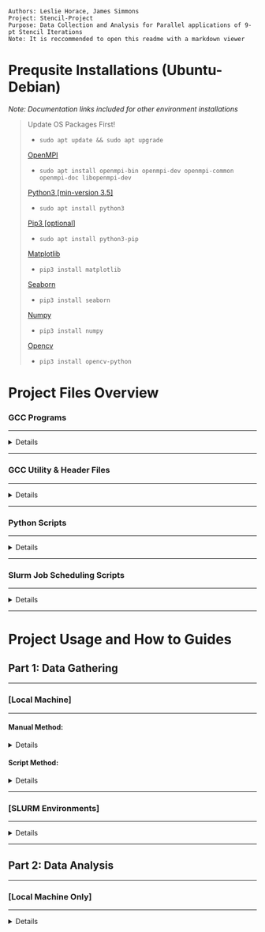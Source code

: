 ```
Authors: Leslie Horace, James Simmons
Project: Stencil-Project
Purpose: Data Collection and Analysis for Parallel applications of 9-pt Stencil Iterations
Note: It is reccommended to open this readme with a markdown viewer
```


# Prequsite Installations (Ubuntu-Debian)
*Note: Documentation links included for other environment installations*
> Update OS Packages First!
>- `sudo apt update && sudo apt upgrade` 
>
>[OpenMPI](https://docs.open-mpi.org/en/v5.0.x/installing-open-mpi/quickstart.html)
>- `sudo apt install openmpi-bin openmpi-dev openmpi-common openmpi-doc libopenmpi-dev`
>
>[Python3 [min-version 3.5]](https://realpython.com/installing-python)
>- `sudo apt install python3`
>
>[Pip3 [optional]](https://matplotlib.org/stable/users/installing/index.html)
>- `sudo apt install python3-pip`
>
>[Matplotlib](https://matplotlib.org/stable/users/installing/index.html)
>
>- `pip3 install matplotlib`
>
>[Seaborn](https://seaborn.pydata.org/installing.html)
>- `pip3 install seaborn`
>
>[Numpy](https://numpy.org/install/)
>
>- `pip3 install numpy`
>
>[Opencv](https://pypi.org/project/opencv-python/) 
>- `pip3 install opencv-python`



# Project Files Overview

### GCC Programs 
---

<details>

*Note: `<arg>` is an input, `[arg]` is optional, `arg1 | arg2` means arg1 or arg2.*

1. Makefile
- `Usage: make [clean] [all | <program>]`
- Compiles/cleans all project programs 
2. make-2d.c
-   `Usage: ./make-2d <rows> <cols> <outfile>`
- Generates a matrix and initializes values to represent a boilerplate
3. print-2d.c
- `Usage: ./print-2d <infile>`
- Prints a matrix to console (debug_level=2)
4. stencil-2d.c
- `Usage: ./stencil-2d <num_iterations> <infile> <outfile> <all_stacked_file(optional)>` 
- Serial version of 9-pt stencil algorithm 
5. pth-stencil-2d.c
- `Usage: ./pth-stencil-2d <num_iterations> <infile> <outfile> <debug_level[0-2]> <num_threads> <all_stacked_file(optional)>`
- Pthread version of 9-pt stencil algorithm 
6. mpi-stencil-2d.c
- `Usage: `
- OpenMPI version of 9-pt stencil algorithm

</details>

---

### GCC Utility & Header Files

---

<details>

1. utilities.c
- User defined functions shared utilized by entire project
2. utilities.h
- Header file containing structs, macros, and protoypes in "utilities.c"
3. mpi_utils.c
- User defined functions for "mpi-stencil-2d.c"
4. mpi_utils.h
- Header file containing structs, macros, and protoypes for "mpi-stencil-2d.c"
- "utilities.h" is linked here, giving access to all prototype functions
5. timer.h
- Gets the current time in microseconds

</details>

---

### Python Scripts 

---

<details>

*Note: All pythons scripts save output to log files in `./logs/` subfolder*
1. generate-matrix.py
- `Usage: python3 generate-matrix.py <#rows/cols>`
    - *`<#rows/cols>` can be comma delimited lists with no spaces, e.g., `"1,2,4"`*
-  Runs "make-2d" 
    - *Only creates square matrices*
    
2. gather-data.py
- `Usage: python3 gather-data.py <pthread/mpi> OPTIONAL: [size] [process/threads] [iterations]`
    - *If at least one optional arg is entered, all must be entered in the defined order*
    - *Optional args `[size]` and `[process/threads]` can be entered as a comma delimited string list with no spaces, e.g., `"1,2,4"`*
- "generate-matrix.py" must be ran prior to "gather-data.py" with the same matrix sizes
- Runs "pthread-stencil-2d" or "mpi-stencil-2d"

3. analyze-data.py
- `Usage: python3 analyze-data.py <pthread/mpi>`
- Parses time data files generated from "gather_data.py"
- Calculates speedup, efficiency, and serial fraction 
- Generates graphs for time and all calculated data

4. create-video.py 
- `Usage: python3 create-video.py <stackedfile>`
    - *`<stackedfile>` name must include in order, <#rows> <#cols> <#iterations> demimited by any non-numeric chars*
    - *e.g., `xyz-100.abc100.def25.raw-h3ll0` will parse `100` rows x `100` cols x `25` iterations, any #'s after <#iterations> is excluded*
- `(Alt) Usage: python3 <rows> <columns> <iterations>`
    - Utilizes the Makefile and C files to create a raw file, with the rows columns and iterations specified
    - Takes the stacked file generated and creates an mp4 video from it
- Creates a video from stacked raw file

5. debug-data.py
- `Usage: python3 debug-data.py`
- Runs "stencil-2d", "pthread-stencil-2d", and "mpi-stencil-2d"
- Diffs final matrix files for "stencil-2d" and "pthread-stencil-2d"
- Diffs "pthread-stencil-2d" and "mpi-stencil-2d" to cross check

</details>

---

### Slurm Job Scheduling Scripts 

---

<details>

1. submit-jobs.bash
- `Usage: bash ./submit-jobs.bash`
- Dynamically schedules all jobs
- Defines sbatch flags and input params
    - Schedules "sub-generate.bash"
    - Schedules "sub-gather.bash"
- Calls 
2. sub-generate.bash
- `Usage: sbatch ./sub-generate.bash <matrix-size | matrix-size-list>`
    - *Both `<matrix-size>` and `<matrix-size-list>` count as 1 string parameter*
- Job script to create input matrices
- Compiles the programs
- Runs "generate-matrix.py"
3. sub-gather.bash
- `Usage: sbatch --mem=<#GB> --cpus-per-task=1 --ntasks-per-node=<#tasks> ./sub_gather.bash <"mpi" | "pthread"> <#size> <#process> <#iterations>`
- Job script to run stencil programs
- runs "gather-data.py" for 

</details>

---

# Project Usage and How to Guides

## Part 1: Data Gathering

---

### [Local Machine]

---

#### Manual Method:
<details>

>#### 1. Compile programs with Makefile
> - Run: `make` | `make all` 
>#### 2. Create a matrix with make-2D
> - Run: `./make-2d <rows> <cols> <outfile>`
>#### 3. Run pthreads-stencil-2d
> - Run: `./pth-stencil-2d <num_iterations> <infile> <outfile> <debug_level[0-2]> <num_threads> <all_stacked_file(optional)>`
>#### 4. Run mpi-stencil-2d
> - Run: `mpirun -np <num processes> ./mpi-stencil-2d <num_iterations> <infile> <outfile> <debug_level[0-2]> <all_stacked_file(optional)>`

</details>

#### Script Method:

<details>

>#### 1. Compile programs with Makefile
> - Run: `make` | `make all` 
>#### 2. Create matrices with generate-matrix.py
> - Run: `python3 generate-matrix.py <#rows/cols>`
> - Script will automatically generate output file names as `./mat-[size].dat`
> - All files are stored in project files directory
>#### 3. Run gather-data.py for pthreads
> - Run: `python3 gather-data.py pthread [size_string_list] [threads_list] [iterations]`
> - Script will create directory `./data` if it doesn't exist
> - Saves all output matrices with name `./data/pthread-[size]-[#p].dat` and captured results to `./data/pthread_stencil_data.txt`
>#### 4. Run gather-data.py for OpenMPI
> - Run: `python3 gather-data.py mpi [size_string_list] [threads_list] [iterations]`
> - Script will create directory `./data` if it doesn't exist
> - Saves all output matrices with name `./data/mpi-[size]-[#p].dat` and captured results to `./data/mpi_stencil_data.txt`
>
> *Note: Python Scripts only support square matrices, must use manual method to compute non square matrices*
> *Addionally gather-data.py does not support stacked raw file creation, use manual method or create-video.py*

</details>

---

### [SLURM Environments] 

---

<details>

>#### 1. Setup python script parameters and sbatch flags in "submit_all.bash"
>- set matrix size string list param (generate-matrix.py)
>   - `MAT="5000,10000,20000,40000"` 
>- set number of iterations param (gather-data.py)
>   - `NI=12`  
>- set proccess/threads list (gather-data.py)
>   - `procs=(1 2 4 8 16)`   
>- set matrix size list (gather-data.py)
>   - `sizes=(5000 10000 20000 40000)`  
>- set memory per size list (gather-data.py)
>   - `mems=(8GB 16GB 32GB 64GB)`
>  
> *Note: The values show in the examples above are already set in "submit_all.bash"*   
>#### 3. run submit-jobs.bash 
>- $ `bash ./submit-all.bash`
>
>*Note: This will submit individual jobs for both pthreads and mpi automatically*

</details>

---

## Part 2: Data Analysis 

---

### [Local Machine Only]

---

<details>

>#### 1. Pthreads Performance
> - Ensure `./data/pthread_stencil_data.txt` generated from "gather_data.py" exists
> - Run: `python3 ./analyze-data.py mpi`
> - The following graphs will save in `./plots/` subfolder
>   - pthread-Time.png
>   - pthread-Speedup.png
>   - pthread-Efficiency.png
>   - pthread-e.png
>#### 2. OpenMPI Performance
> - Ensure `./data/mpi_stencil_data.txt` generated from "gather_data.py" exists
> - Run: `python3 ./analyze-data.py pthread`
> - The following graphs will save in `./plots/` subfolder
>   - mpi-Time.png
>   - mpi-Speedup.png
>   - mpi-Efficiency.png
>   - mpi-e.png
>#### 2. Create mp4 video of all iterations
> - Run: `python3 ./create-video.py <stackedfile>`
> - Alt: `python3 <rows> <columns> <iterations>`
>   - Script will create a raw file named `[rows]-[cols]-[iterations].raw`
> - The generated video will save in `./videos/` subfolder
> - Video name is auto generated as `heatmap-[rows]x[cols]x[iterations].mp4`
>
> *Note: create-video.py uses pth-stencil-2d with 2 threads to generate raw files*
> *If the above is not preferred, please used the manual method to create raw file*

</details>
